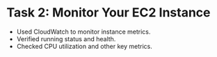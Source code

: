 # Task 2: Monitor Your EC2 Instance

- Used CloudWatch to monitor instance metrics.
- Verified running status and health.
- Checked CPU utilization and other key metrics.

